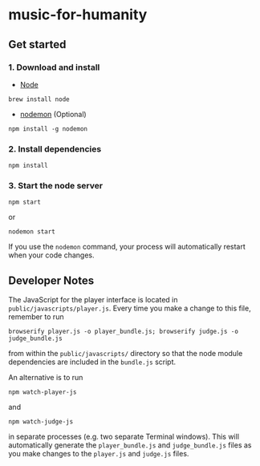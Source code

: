 # music-for-humanity

## Get started
### 1. Download and install
- [Node](https://nodejs.org/en/)
```
brew install node
```
- [nodemon](https://www.npmjs.com/package/nodemon) (Optional)
```
npm install -g nodemon
```

### 2. Install dependencies
```
npm install
```

### 3. Start the node server
```
npm start
```
or
```
nodemon start
```
If you use the `nodemon` command, your process will automatically restart when your code changes.

## Developer Notes
The JavaScript for the player interface is located in `public/javascripts/player.js`.  Every time you make a change to this file, remember to run
```
browserify player.js -o player_bundle.js; browserify judge.js -o judge_bundle.js
```
from within the `public/javascripts/` directory so that the node module dependencies are included in the `bundle.js` script.

An alternative is to run
```
npm watch-player-js
```
and
```
npm watch-judge-js
```
in separate processes (e.g. two separate Terminal windows). This will automatically generate the `player_bundle.js` and `judge_bundle.js` files as you make changes to the `player.js` and `judge.js` files.
